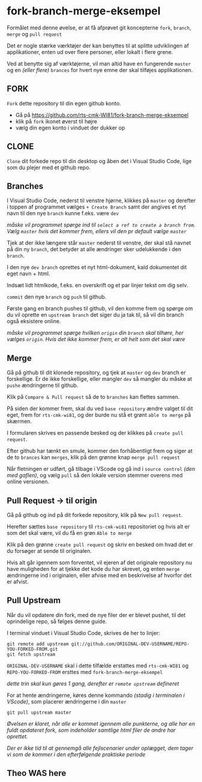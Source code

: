 # fork-branch-merge-eksempel

Formålet med denne øvelse, er at få afprøvet git koncepterne `fork`, `branch`, `merge` og `pull request`

Det er nogle stærke værktøjer der kan benyttes til at splitte udviklingen af applikationer, enten ud over flere personer, eller lokalt i flere grene. 

Ved at benytte sig af værktøjerne, vil man altid have en fungerende `master` og en *(eller flere)* `brances` for hvert nye emne der skal tilføjes applikationen.


## FORK
`Fork` dette repository til din egen github konto.

* Gå på https://github.com/rts-cmk-WI81/fork-branch-merge-eksempel
* klik på `fork` ikonet øverst til højre
* vælg din egen konto i vinduet der dukker op

## CLONE
`Clone` dit forkede repo til din desktop og åben det i Visual Studio Code, lige som du plejer med et github repo.


## Branches 
I Visual Studio Code, nederst til venstre hjørne, klikkes på `master` og derefter i toppen af programmet vælges `+ Create Branch` samt der angives et nyt navn til den nye `branch` kunne f.eks. være `dev` 

*måske vil programmet spørge ind til `select a ref to create a branch from`.  Vælg `master` hvis det kommer frem, ellers vil den pr default vælge `master`*

Tjek at der ikke længere står `master` nederst til venstre, der skal stå navnet på din ny `branch`, det betyder at alle ændringer sker udelukkende i den `branch`.

I den nye `dev branch` oprettes et nyt html-dokument, kald dokumentet dit eget navn + html.

Indsæt lidt htmlkode, f.eks. en overskrift og et par linjer tekst om dig selv.

`commit` den nye `branch` og `push` til github. 

Første gang en branch pushes til github, vil den komme frem og spørge om du vil oprette en `upstream branch` det siger du ja tak til, så vil din branch også eksistere online.

*måske vil programmet spørge hvilken `origin` din `branch` skal tilhøre, her vælges `origin`. Hvis det ikke kommer frem, er alt helt som det skal være* 


## Merge
Gå på github til dit klonede repository, og tjek at `master` og `dev` branch er forskellige. Er de ikke forskellige, eller mangler `dev` så mangler du måske at `pushe` ændringerne til github. 

Klik på `Compare & Pull request` så de to `branches` kan flettes sammen.

På siden der kommer frem, skal du ved `base repository` ændre valget til dit eget, frem for `rts-cmk-wi81`, og der burde nu stå et grønt `able to merge` på skærmen.

I formularen skrives en passende besked og der klikkes på `create pull request`.

Efter github har tænkt en smule, kommer den forhåbentligt frem og siger at de to `brances` kan `merges`, klik på den grønne knap `merge pull request`



Når fletningen er udført, gå tilbage i VScode og gå ind i `source control` *(den med gaflen)*, og vælg `pull` så den lokale version stemmer overens med online versionen.

## Pull Request -> til origin

Gå på github og ind på dit forkede repository, klik på `New pull request`.

Herefter sættes `base repository` til `rts-cmk-wi81` repositoriet og hvis alt er som det skal være, vil du få en grøn `Able to merge`

Klik på den grønne `create pull request` og skriv en besked om hvad det er du forsøger at sende til originalen.

Hvis alt går igennem som forventet, vil ejeren af det originale repository nu have muligheden for at tjekke det kode du har skrevet, og enten `merge` ændringerne ind i originalen, eller afvise med en beskrivelse af hvorfor det er afvist.


## Pull Upstream

Når du vil opdatere din fork, med de nye filer der er blevet pushet, til det oprindelige repo, så følges denne guide.

I terminal vinduet i Visual Studio Code, skrives de her to linjer:

```
git remote add upstream git://github.com/ORIGINAL-DEV-USERNAME/REPO-YOU-FORKED-FROM.git
git fetch upstream
```

`ORIGINAL-DEV-USERNAME` skal i dette tilfælde erstattes med `rts-cmk-WI81` og
`REPO-YOU-FORKED-FROM` ersttes med `fork-branch-merge-eksempel`

*dette trin skal kun gøres 1 gang, derefter er `remote upstream` defineret* 


For at hente ændringerne, køres denne kommando *(stadig i terminalen i VScode)*, som placerer ændringerne i din `master`
```
git pull upstream master
```

*Øvelsen er klaret, når alle er kommet igennem alle punkterne, og alle har en fuldt opdateret fork, som indeholder samtlige html filer de andre har oprettet.*


*Der er ikke tid til at gennemgå alle fejlscenarier under oplægget, dem tager vi som de kommer i den efterfølgende praktiske periode* 


## Theo WAS here
